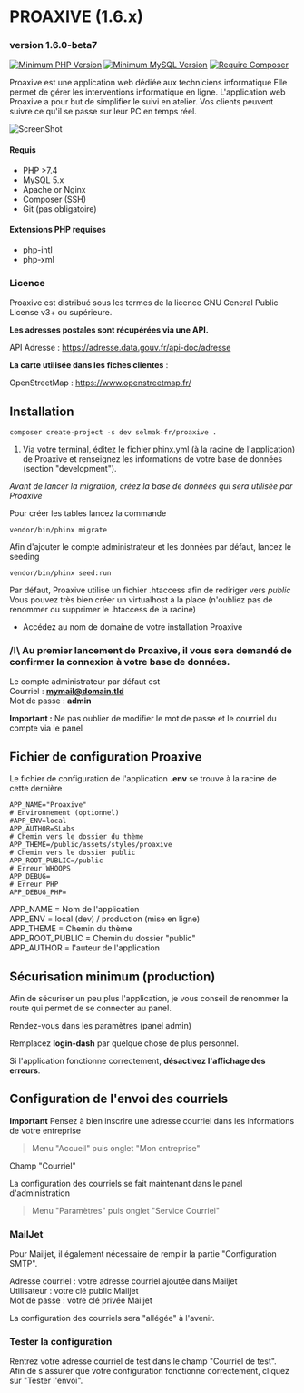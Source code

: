 # PROAXIVE (1.6.x)
### version 1.6.0-beta7

[![Minimum PHP Version](https://img.shields.io/badge/PHP->=7.4-%23786fa6)](https://php.net/)
[![Minimum MySQL Version](https://img.shields.io/badge/MySQL-5.x-%23f0932b)](https://www.mysql.com/fr/)
[![Require Composer](https://img.shields.io/badge/Composer-2.0.8-green)](https://www.mysql.com/fr/)

Proaxive est une application web dédiée aux techniciens informatique
Elle permet de gérer les interventions informatique en ligne. L'application web Proaxive a pour but de simplifier le suivi en atelier. Vos clients peuvent suivre ce qu'il se passe sur leur PC en temps réel.

![ScreenShot](https://proaxive.fr/uploads/img/Proaxive_1-6-0-1.jpg)

#### Requis
- PHP >7.4
- MySQL 5.x
- Apache or Nginx
- Composer (SSH)
- Git (pas obligatoire)

#### Extensions PHP requises
- php-intl
- php-xml

### Licence

Proaxive est distribué sous les termes de la licence GNU General Public License v3+ ou supérieure.

**Les adresses postales sont récupérées via une API.**

API Adresse : https://adresse.data.gouv.fr/api-doc/adresse

**La carte utilisée dans les fiches clientes** :

OpenStreetMap : https://www.openstreetmap.fr/

## Installation
    
```shell
composer create-project -s dev selmak-fr/proaxive .
```
01. Via votre terminal, éditez le fichier phinx.yml (à la racine de l'application) de Proaxive et renseignez les informations de votre base de données (section "development").

*Avant de lancer la migration, créez la base de données qui sera utilisée par Proaxive*   

Pour créer les tables lancez la commande

```shell
vendor/bin/phinx migrate
```

Afin d'ajouter le compte administrateur et les données par défaut, lancez le seeding

```shell
vendor/bin/phinx seed:run
```

Par défaut, Proaxive utilise un fichier .htaccess afin de rediriger vers *public*   
Vous pouvez très bien créer un virtualhost à la place (n'oubliez pas de renommer ou supprimer le .htaccess de la racine)

- Accédez au nom de domaine de votre installation Proaxive

### /!\ Au premier lancement de Proaxive, il vous sera demandé de confirmer la connexion à votre base de données.

Le compte administrateur par défaut est   
Courriel : **mymail@domain.tld**   
Mot de passe : **admin**  

**Important :** Ne pas oublier de modifier le mot de passe et le courriel du compte via le panel

## Fichier de configuration Proaxive
Le fichier de configuration de l'application **.env** se trouve à la racine de cette dernière

```
APP_NAME="Proaxive"
# Environnement (optionnel)
#APP_ENV=local
APP_AUTHOR=SLabs
# Chemin vers le dossier du thème
APP_THEME=/public/assets/styles/proaxive
# Chemin vers le dossier public
APP_ROOT_PUBLIC=/public
# Erreur WHOOPS
APP_DEBUG=
# Erreur PHP
APP_DEBUG_PHP=
```
APP_NAME = Nom de l'application  
APP_ENV = local (dev) / production (mise en ligne)  
APP_THEME = Chemin du thème  
APP_ROOT_PUBLIC = Chemin du dossier "public"  
APP_AUTHOR = l'auteur de l'application   

## Sécurisation minimum (production)
Afin de sécuriser un peu plus l'application, je vous conseil de renommer la route qui permet de se connecter au panel.

Rendez-vous dans les paramètres (panel admin)

Remplacez **login-dash** par quelque chose de plus personnel.

Si l'application fonctionne correctement, **désactivez l'affichage des erreurs**.

## Configuration de l'envoi des courriels
**Important** Pensez à bien inscrire une adresse courriel dans les informations de votre entreprise  
> Menu "Accueil" puis onglet "Mon entreprise"

Champ "Courriel"  

La configuration des courriels se fait maintenant dans le panel d'administration  
> Menu "Paramètres" puis onglet "Service Courriel"  
### MailJet
Pour Mailjet, il également nécessaire de remplir la partie "Configuration SMTP".   

Adresse courriel : votre adresse courriel ajoutée dans Mailjet   
Utilisateur : votre clé public Mailjet   
Mot de passe : votre clé privée Mailjet  

La configuration des courriels sera "allégée" à l'avenir.  

### Tester la configuration
Rentrez votre adresse courriel de test dans le champ "Courriel de test".  
Afin de s'assurer que votre configuration fonctionne correctement, cliquez sur "Tester l'envoi".
